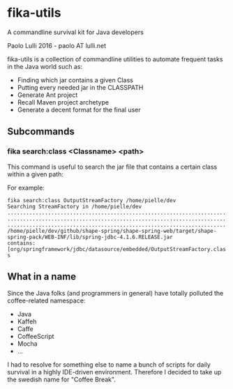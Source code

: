 # fika-utils 
A commandline survival kit for Java developers

Paolo Lulli 2016 - paolo AT lulli.net

fika-utils is a collection of commandline utilities to automate frequent tasks in the
Java world such as:

*	Finding which jar contains a given Class
*	Putting every needed jar in the CLASSPATH 
*	Generate Ant project
*	Recall Maven project archetype
*	Generate a decent format for the final user

## Subcommands

### fika search:class &lt;Classname&gt; &lt;path&gt;

This command is useful to search the jar file that contains a certain class within a given path:

For example:

<code>fika search:class OutputStreamFactory  /home/pielle/dev 
Searching StreamFactory in /home/pielle/dev
..................................................................................................................................................................................................................
/home/pielle/dev/github/shape-spring/shape-spring-web/target/shape-spring-pack/WEB-INF/lib/spring-jdbc-4.1.6.RELEASE.jar contains: [org/springframework/jdbc/datasource/embedded/OutputStreamFactory.class
</code>

## What in a name

Since the Java folks (and programmers in general) have totally polluted the coffee-related namespace:
*	Java
*	Kaffeh
*	Caffe
*	CoffeeScript
*	Mocha
*	...

I had to resolve for something else to name a bunch of scripts for daily survival
in a highly IDE-driven environment. Therefore I decided to take up the swedish name for
"Coffee Break".

